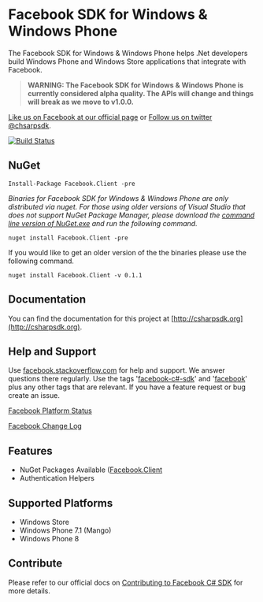 # Facebook SDK for Windows & Windows Phone
The Facebook SDK for Windows & Windows Phone helps .Net developers build Windows Phone and Windows Store applications that integrate with Facebook.

> **WARNING: The Facebook SDK for Windows & Windows Phone is currently considered alpha quality. The APIs will change and things will break as we move to v1.0.0.**

[Like us on Facebook at our official page](http://facebook.com/csharpsdk) or [Follow us on twitter @chsarpsdk](http://twitter.com/csharpsdk).

[![Build Status](http://ci.csharpsdk.org/job/FacebookSDK-WinClients-master/badge/icon)](http://ci.csharpsdk.org/job/FacebookSDK-WinClients-master/)

## NuGet

    Install-Package Facebook.Client -pre

*Binaries for Facebook SDK for Windows & Windows Phone are only distributed via nuget. For those using older versions of Visual Studio that does not support NuGet Package Manager, please download the [command line version of NuGet.exe](http://nuget.codeplex.com/releases/view/58939) and run the following
command.*

    nuget install Facebook.Client -pre
    
If you would like to get an older version of the the binaries please use the following command.

    nuget install Facebook.Client -v 0.1.1
    
## Documentation
You can find the documentation for this project at [http://csharpsdk.org](http://csharpsdk.org).

## Help and Support
Use [facebook.stackoverflow.com](http://facebook.stackoverflow.com) for help and support. We answer questions there regularly. Use the tags '[facebook-c#-sdk](http://stackoverflow.com/questions/tagged/facebook-c%23-sdk)' and '[facebook](http://stackoverflow.com/questions/tagged/facebook)' plus any other tags that are relevant. If you have a feature request or bug create an issue.

[Facebook Platform Status](https://developers.facebook.com/live_status)

[Facebook Change Log](https://developers.facebook.com/docs/changelog/)

## Features
* NuGet Packages Available ([Facebook.Client](http://nuget.org/packages/Facebook.Client)
* Authentication Helpers

## Supported Platforms
* Windows Store
* Windows Phone 7.1 (Mango)
* Windows Phone 8
 
## Contribute

Please refer to our official docs on [Contributing to Facebook C# SDK](http://csharpsdk.org/docs/contribute) for more details.
